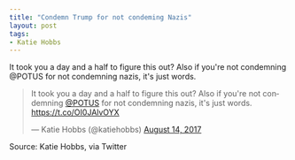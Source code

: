 ```yaml
---
title: "Condemn Trump for not condeming Nazis"
layout: post
tags:
- Katie Hobbs
---
```


It took you a day and a half to figure this out? Also if you're not condemning
@POTUS for not condemning nazis, it's just words.

<blockquote class="twitter-tweet"><p lang="en" dir="ltr">It took you a day and a half to figure this out? Also if you&#39;re not condemning <a href="https://twitter.com/POTUS?ref_src=twsrc%5Etfw">@POTUS</a> for not condemning nazis, it&#39;s just words. <a href="https://t.co/OI0JAlvOYX">https://t.co/OI0JAlvOYX</a></p>&mdash; Katie Hobbs (@katiehobbs) <a href="https://twitter.com/katiehobbs/status/897130625714356224?ref_src=twsrc%5Etfw">August 14, 2017</a></blockquote> <script async src="https://platform.twitter.com/widgets.js" charset="utf-8"></script>

Source: Katie Hobbs, via Twitter
